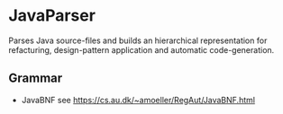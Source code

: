 # JavaParser
Parses Java source-files and builds an hierarchical representation for refacturing, design-pattern application and automatic code-generation.

## Grammar
* JavaBNF see https://cs.au.dk/~amoeller/RegAut/JavaBNF.html

